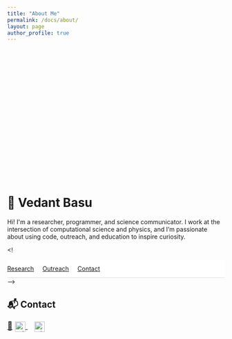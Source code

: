 ```yaml
---
title: "About Me"
permalink: /docs/about/
layout: page
author_profile: true
---
```


<!-- Banner image -->
<div style="background: url('/docs/assets/images/banner_pole.jpg') center/cover no-repeat; height: 300px; border-radius: 12px; margin-bottom: 2rem;"></div>

# 👋 Vedant Basu

Hi! I'm a researcher, programmer, and science communicator. I work at the intersection of computational science and physics, and I’m passionate about using code, outreach, and education to inspire curiosity.

<!<!-- -- Sticky navigation -->
<nav style="position: sticky; top: 0; background: #fff; padding: 0.75rem 0; border-bottom: 1px solid #ddd; z-index: 100;">
  <a href="#research" style="margin-right: 1rem;">Research</a>
  <a href="#outreach" style="margin-right: 1rem;">Outreach</a>
  <a href="#contact">Contact</a>
</nav> -->



## 📬 <span id="contact">Contact</span>
<div style="font-size: 1.2rem;">
  <a href="mailto:vbasu@icecube.wisc.edu">📧</a>
  <a href="https://github.com/vedant8" style="margin-right: 1rem;" target="_blank">
    <img src="https://cdn.jsdelivr.net/npm/simple-icons@v9/icons/github.svg" alt="GitHub" width="24" style="vertical-align: middle;">
  </a>
  <a href="https://www.linkedin.com/in/vedant-basu-12b87611a/" target="_blank">
    <img src="https://cdn.jsdelivr.net/npm/simple-icons@v9/icons/linkedin.svg" alt="LinkedIn" width="24" style="vertical-align: middle;"> 
  </a>
</div>

